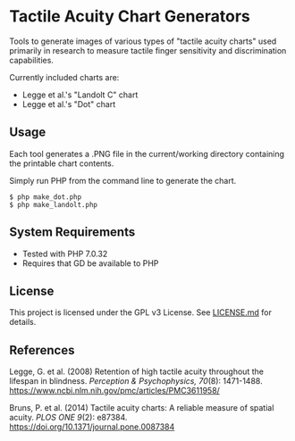 # Tactile Acuity Chart Generators

Tools to generate images of various types of "tactile acuity charts" used
primarily in research to measure tactile finger sensitivity and
discrimination capabilities.

Currently included charts are:

- Legge et al.'s "Landolt C" chart
- Legge et al.'s "Dot" chart

## Usage

Each tool generates a .PNG file in the current/working directory containing
the printable chart contents.

Simply run PHP from the command line to generate the chart.

```
$ php make_dot.php
$ php make_landolt.php
```

## System Requirements

- Tested with PHP 7.0.32
- Requires that GD be available to PHP

## License

This project is licensed under the GPL v3 License.  See [LICENSE.md](LICENSE.md) for details.

## References

Legge, G. et al. (2008) Retention of high tactile acuity throughout the lifespan in blindness. *Perception & Psychophysics, 70*(8): 1471-1488. https://www.ncbi.nlm.nih.gov/pmc/articles/PMC3611958/

Bruns, P. et al. (2014) Tactile acuity charts: A reliable measure of spatial acuity. *PLOS ONE 9*(2): e87384. https://doi.org/10.1371/journal.pone.0087384

